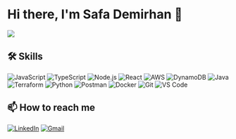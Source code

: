 # Hi there, I'm Safa Demirhan 👋

![](https://komarev.com/ghpvc/?username=safademirhan9&color=yellow)

## 🛠️ Skills
![JavaScript](https://img.shields.io/badge/-JavaScript-333?style=flat&logo=javascript)
![TypeScript](https://img.shields.io/badge/-TypeScript-333?style=flat&logo=typescript)
![Node.js](https://img.shields.io/badge/-Node.js-333?style=flat&logo=node.js)
![React](https://img.shields.io/badge/-React-333?style=flat&logo=react)
![AWS](https://img.shields.io/badge/AWS-232F3E?style=for-the-badge&logo=amazon-aws)
![DynamoDB](https://img.shields.io/badge/DynamoDB-4053D6?style=for-the-badge&logo=amazon-dynamodb)
![Java](https://img.shields.io/badge/Java-007396?style=for-the-badge&logo=java)
![Terraform](https://img.shields.io/badge/Terraform-623CE4?style=for-the-badge&logo=terraform)
![Python](https://img.shields.io/badge/Python-3776AB?style=for-the-badge&logo=python)
![Postman](https://img.shields.io/badge/Postman-FF6C37?style=for-the-badge&logo=postman)
![Docker](https://img.shields.io/badge/-Docker-333?style=flat&logo=docker)
![Git](https://img.shields.io/badge/-Git-333?style=flat&logo=git)
![VS Code](https://img.shields.io/badge/-VS%20Code-333?style=flat&logo=visual-studio-code&logoColor=007ACC)

## 📫 How to reach me
[![LinkedIn](https://img.shields.io/badge/-LinkedIn-333?style=flat&logo=linkedin)](https://www.linkedin.com/in/safa-demirhan/)
[![Gmail](https://img.shields.io/badge/-Gmail-333?style=flat&logo=gmail)](mailto:safademirhan88@gmail.com)
